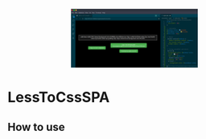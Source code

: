 
<p align="center">
  <img src="less2css_sample.png" alt="LESS-to-CSS-SPA" width="50%"/>
</p>

# LessToCssSPA

## How to use

<!-- TODO -->
